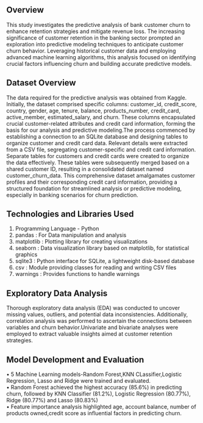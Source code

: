 ## Overview
This study investigates the predictive analysis of bank customer churn to enhance retention strategies and mitigate revenue loss. The increasing significance of customer retention in the banking sector prompted an exploration into predictive modeling techniques to anticipate customer churn behavior. Leveraging historical customer data and employing advanced machine learning algorithms, this analysis focused on identifying crucial factors influencing churn and building accurate predictive models.
## Dataset Overview
The data required for the predictive analysis was obtained from Kaggle. Initially, the dataset comprised specific 
columns: customer_id, credit_score, country, gender, age, tenure, balance, products_number, credit_card, 
active_member, estimated_salary, and churn. These columns encapsulated crucial customer-related attributes and 
credit card information, forming the basis for our analysis and predictive modeling.The process commenced by 
establishing a connection to an SQLite database and designing tables to organize customer and credit card data. 
Relevant details were extracted from a CSV file, segregating customer-specific and credit card information. Separate 
tables for customers and credit cards were created to organize the data effectively. These tables were subsequently 
merged based on a shared customer ID, resulting in a consolidated dataset named customer_churn_data. This 
comprehensive dataset amalgamates customer profiles and their corresponding credit card information, providing 
a structured foundation for streamlined analysis or predictive modeling, especially in banking scenarios for churn 
prediction.
## Technologies and Libraries Used
1. Programming Language - Python <br>
2. pandas : For Data manipulation and analysis <br>
3. matplotlib : Plotting library for creating visualizations <br>
4. seaborn : Data visualization library based on matplotlib, for statistical graphics <br>
5. sqlite3 : Python interface for SQLite, a lightweight disk-based database <br>
6. csv : Module providing classes for reading and writing CSV files <br>
7. warnings : Provides functions to handle warnings <br>

## Exploratory Data Analysis
Thorough exploratory data analysis (EDA) was conducted to uncover missing values, outliers, and potential data inconsistencies. Additionally, correlation analysis was performed to ascertain the connections between variables and churn behavior.Univariate and bivariate analyses were employed to extract valuable insights aimed at customer retention strategies. 

## Model Development and Evaluation
• 5 Machine Learning models-Random Forest,KNN CLassifier,Logistic Regression, Lasso and Ridge were 
trained and evaluated. <br>
• Random Forest achieved the highest accuracy (85.6%) in predicting churn, followed by KNN Classifier
(81.2%), Logistic Regression (80.77%), Ridge (80.77%) and Lasso (80.83%) <br>
• Feature importance analysis highlighted age, account balance, number of products owned,credit score as influential factors in predicting churn. <br>
